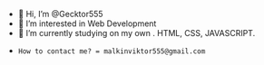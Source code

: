 - 👋 Hi, I’m @Gecktor555
- 👀 I’m interested in Web Development
- 🌱 I’m currently studying on my own . HTML, CSS, JAVASCRIPT.
-     How to contact me? = malkinviktor555@gmail.com

<!---
Gecktor555/Gecktor555 is a ✨ special ✨ repository because its `README.md` (this file) appears on your GitHub profile.
You can click the Preview link to take a look at your changes.
--->
